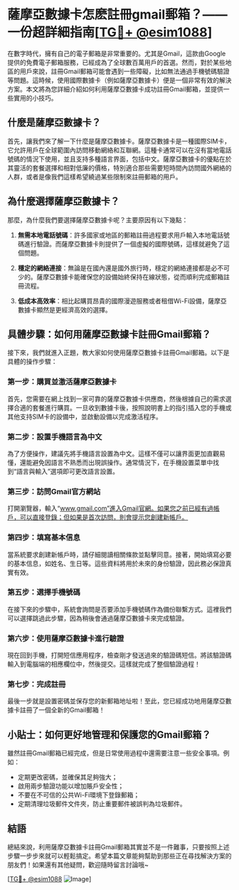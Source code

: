 # 薩摩亞數據卡怎麽註冊gmail郵箱？——一份超詳細指南[[TG💪+ @esim1088](https://t.me/s/esim1088)]

在數字時代，擁有自己的電子郵箱是非常重要的。尤其是Gmail，這款由Google提供的免費電子郵箱服務，已經成為了全球數百萬用戶的首選。然而，對於某些地區的用戶來說，註冊Gmail郵箱可能會遇到一些障礙，比如無法通過手機號碼驗證等問題。這時候，使用國際數據卡（例如薩摩亞數據卡）便是一個非常有效的解決方案。本文將為您詳細介紹如何利用薩摩亞數據卡成功註冊Gmail郵箱，並提供一些實用的小技巧。

## 什麼是薩摩亞數據卡？

首先，讓我們來了解一下什麼是薩摩亞數據卡。薩摩亞數據卡是一種國際SIM卡，它允許用戶在全球範圍內訪問移動網絡和互聯網。這種卡通常可以在沒有當地電話號碼的情況下使用，並且支持多種語言界面，包括中文。薩摩亞數據卡的優點在於其靈活的套餐選擇和相對低廉的價格，特別適合那些需要短時間內訪問國外網絡的人群，或者是像我們這樣希望繞過某些限制來註冊郵箱的用戶。

## 為什麼選擇薩摩亞數據卡？

那麼，為什麼我們要選擇薩摩亞數據卡呢？主要原因有以下幾點：

1. **無需本地電話號碼**：許多國家或地區的郵箱註冊過程要求用戶輸入本地電話號碼進行驗證。而薩摩亞數據卡則提供了一個虛擬的國際號碼，這樣就避免了這個問題。
   
2. **穩定的網絡連接**：無論是在國內還是國外旅行時，穩定的網絡連接都是必不可少的。薩摩亞數據卡能確保您的設備始終保持在線狀態，從而順利完成郵箱註冊流程。

3. **低成本高效率**：相比起購買昂貴的國際漫遊服務或者租借Wi-Fi設備，薩摩亞數據卡顯然是更經濟高效的選擇。

## 具體步驟：如何用薩摩亞數據卡註冊Gmail郵箱？

接下來，我們就進入正題，教大家如何使用薩摩亞數據卡註冊Gmail郵箱。以下是具體的操作步驟：

### 第一步：購買並激活薩摩亞數據卡

首先，您需要在網上找到一家可靠的薩摩亞數據卡供應商，然後根據自己的需求選擇合適的套餐進行購買。一旦收到數據卡後，按照說明書上的指引插入您的手機或其他支持SIM卡的設備中，並啟動設備以完成激活程序。

### 第二步：設置手機語言為中文

為了方便操作，建議先將手機語言設置為中文。這樣不僅可以讓界面更加直觀易懂，還能避免因語言不熟悉而出現誤操作。通常情況下，在手機設置菜單中找到“語言與輸入”選項即可更改語言設置。

### 第三步：訪問Gmail官方網站

打開瀏覽器，輸入“www.gmail.com”進入Gmail官網。如果您之前已經有過帳戶，可以直接登錄；但如果是首次訪問，則會提示您創建新帳戶。

### 第四步：填寫基本信息

當系統要求創建新帳戶時，請仔細閱讀相關條款並點擊同意。接著，開始填寫必要的基本信息，如姓名、生日等。這些資料將用於未來的身份驗證，因此務必保證真實有效。

### 第五步：選擇手機號碼

在接下來的步驟中，系統會詢問是否要添加手機號碼作為備份聯繫方式。這裡我們可以選擇跳過此步驟，因為稍後會通過薩摩亞數據卡來完成驗證。

### 第六步：使用薩摩亞數據卡進行驗證

現在回到手機，打開短信應用程序，檢查剛才發送過來的驗證碼短信。將該驗證碼輸入到電腦端的相應欄位中，然後提交。這樣就完成了整個驗證過程！

### 第七步：完成註冊

最後一步就是設置密碼並保存您的新郵箱地址啦！至此，您已經成功地用薩摩亞數據卡註冊了一個全新的Gmail郵箱！

## 小貼士：如何更好地管理和保護您的Gmail郵箱？

雖然註冊Gmail郵箱已經完成，但是日常使用過程中還需要注意一些安全事項。例如：

- 定期更改密碼，並確保其足夠強大；
- 啟用兩步驗證功能以增加賬戶安全性；
- 不要在不可信的公共Wi-Fi環境下登錄郵箱；
- 定期清理垃圾郵件文件夾，防止重要郵件被誤判為垃圾郵件。

## 結語

總結來說，利用薩摩亞數據卡註冊Gmail郵箱其實並不是一件難事，只要按照上述步驟一步步來就可以輕鬆搞定。希望本篇文章能夠幫助到那些正在尋找解決方案的朋友們！如果還有其他疑問，歡迎隨時留言討論哦~

[[TG💪+ @esim1088](https://t.me/s/esim1088) ![Image](https://i.postimg.cc/4NQfJmqS/Snipaste-2025-05-13-00-14-12.png)]